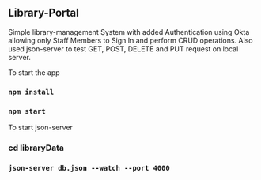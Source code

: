 ## Library-Portal

Simple library-management System with added Authentication using Okta allowing only Staff Members to Sign In and perform CRUD operations.
Also used json-server to test GET, POST, DELETE and PUT request on local server.

To start the app

### `npm install`

### `npm start`

To start json-server

### cd libraryData

### `json-server db.json --watch --port 4000`
